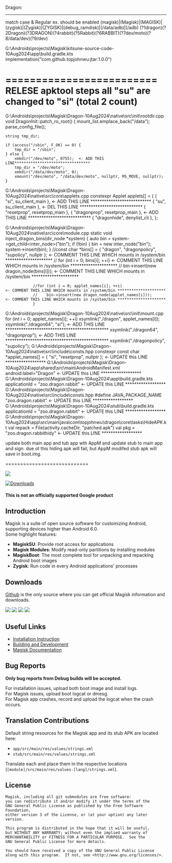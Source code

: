 Dragon:
********


match case & Regular ex. should be enabled
(magisk)|(Magisk)|(MAGISK)|(zygisk)|(Zygisk)|(ZYGISK)|(debug_ramdisk)|(/data/adb)|(/adb)
(?1dragon)(?2Dragon)(?3DRAGON)(?4rabbit)(?5Rabbit)(?6RABBIT)(?7dev/moto)(?8/data/dev)(?9/dev)

G:\Androids\projects\Magisk\kitsune-source-code-10Aug2024\app\build.gradle.kts
implementation("com.github.topjohnwu:jtar:1.0.0")

=========================
RELESE
	apktool steps
	all "su" are changed to "si" (total 2 count)
============

G:\Androids\projects\Magisk\Dragon-10Aug2024\native\src\init\rootdir.cpp
    void DragonInit::patch_ro_root() {
    mount_list.emplace_back("/data");
    parse_config_file();

    string tmp_dir;

    if (access("/sbin", F_OK) == 0) {
        tmp_dir = "/sbin";
    } else {
		xmkdir("/dev/moto", 0755);  <- ADD THIS LINE*********************************
        tmp_dir = "/dev/moto";
        xmkdir("/data/dev/moto", 0);
        xmount("/dev/moto", "/data/dev/moto", nullptr, MS_MOVE, nullptr);
    }

G:\Androids\projects\Magisk\Dragon-10Aug2024\native\src\core\applets.cpp
	constexpr Applet applets[] = {
		{ "si", su_client_main },  		  <- ADD THIS LINE ***************************
		{ "su", su_client_main },  		  <- DEL THIS LINE ****************************
		{ "resetprop", resetprop_main },
		{ "dragonprop", resetprop_main }, <- ADD THIS LINE ****************************
		{ "dragonhide", denylist_cli },
	};

G:\Androids\projects\Magisk\Dragon-10Aug2024\native\src\core\module.cpp
        static void inject_dragon_bins(dir_node *system) {
				auto bin = system->get_child<inter_node>("bin");
				if (!bin) {
					bin = new inter_node("bin");
					system->insert(bin);
				}
				//const char *bins[] = { "dragon", "dragonpolicy", "supolicy", nullptr };  <- COMMENT THIS LINE WHICH mounts in /system/bin *********************
				// for (int i = 0; bins[i]; ++i)								<- COMMENT THIS LINE WHICH mounts in /system/bin *********************
				//     bin->insert(new dragon_node(bins[i]));					<- COMMENT THIS LINE WHICH mounts in /system/bin *********************
																				
				//for (int i = 0; applet_names[i]; ++i)					        <- COMMENT THIS LINE WHICH mounts in /system/bin *********************
				//    bin->insert(new dragon_node(applet_names[i]));			<- COMMENT THIS LINE WHICH mounts in /system/bin *********************
				}

G:\Androids\projects\Magisk\Dragon-10Aug2024\native\src\init\mount.cpp
	    for (int i = 0; applet_names[i]; ++i)
			xsymlink("./dragon", applet_names[i]);
		xsymlink("./dragon64", "si"); <- ADD THIS LINE **********************************************
		xsymlink("./dragon64", "dragonprop"); <- ADD THIS LINE **********************************************
		xsymlink("./dragonpolicy", "supolicy");
G:\Androids\projects\Magisk\Dragon-10Aug2024\native\src\include\consts.hpp
	constexpr const char *applet_names[] = { "si", "resetprop", nullptr };   <- UPDATE this LINE ******************
G:\Androids\projects\Magisk\Dragon-10Aug2024\app\shared\src\main\AndroidManifest.xml
		android:label="Dragon"             <- UPDATE this LINE ******************
G:\Androids\projects\Magisk\Dragon-10Aug2024\app\build.gradle.kts
	        applicationId = "zoo.dragon.rabbit"						<- UPDATE this LINE ******************
G:\Androids\projects\Magisk\Dragon-10Aug2024\native\src\include\consts.hpp
			#define JAVA_PACKAGE_NAME "zoo.dragon.rabbit"			<- UPDATE this LINE ******************
G:\Androids\projects\Magisk\Dragon-10Aug2024\stub\build.gradle.kts
			applicationId = "zoo.dragon.rabbit"						<- UPDATE this LINE ******************
G:\Androids\projects\Magisk\Dragon-10Aug2024\app\src\main\java\com\topjohnwu\dragon\core\tasks\HideAPK.kt
        val repack = File(activity.cacheDir, "patched.apk")
        val pkg = "zoo.dragon.rabbithidy"                    <- UPDATE this LINE ******************


update both main app and tub app wth AppM and update stub to main app and sign. due ot this hiding apk will fail, but AppM modifed stub apk will save in boot.img.










============================

![](docs/images/logo.png)

[![Downloads](https://img.shields.io/badge/dynamic/json?color=green&label=Downloads&query=totalString&url=https%3A%2F%2Fraw.githubusercontent.com%2Ftopjohnwu%2Fmagisk-files%2Fcount%2Fcount.json&cacheSeconds=1800)](https://raw.githubusercontent.com/topjohnwu/magisk-files/count/count.json)

#### This is not an officially supported Google product

## Introduction

Magisk is a suite of open source software for customizing Android, supporting devices higher than Android 6.0.<br>
Some highlight features:

- **MagiskSU**: Provide root access for applications
- **Magisk Modules**: Modify read-only partitions by installing modules
- **MagiskBoot**: The most complete tool for unpacking and repacking Android boot images
- **Zygisk**: Run code in every Android applications' processes

## Downloads

[Github](https://github.com/topjohnwu/Magisk/) is the only source where you can get official Magisk information and downloads.

[![](https://img.shields.io/badge/Magisk-v26.4-blue)](https://github.com/topjohnwu/Magisk/releases/tag/v26.4)
[![](https://img.shields.io/badge/Magisk%20Beta-v26.4-blue)](https://github.com/topjohnwu/Magisk/releases/tag/v26.4)
[![](https://img.shields.io/badge/Magisk-Canary-red)](https://raw.githubusercontent.com/topjohnwu/magisk-files/canary/app-release.apk)
[![](https://img.shields.io/badge/Magisk-Debug-red)](https://raw.githubusercontent.com/topjohnwu/magisk-files/canary/app-debug.apk)

## Useful Links

- [Installation Instruction](https://topjohnwu.github.io/Magisk/install.html)
- [Building and Development](https://topjohnwu.github.io/Magisk/build.html)
- [Magisk Documentation](https://topjohnwu.github.io/Magisk/)

## Bug Reports

**Only bug reports from Debug builds will be accepted.**

For installation issues, upload both boot image and install logs.<br>
For Magisk issues, upload boot logcat or dmesg.<br>
For Magisk app crashes, record and upload the logcat when the crash occurs.

## Translation Contributions

Default string resources for the Magisk app and its stub APK are located here:

- `app/src/main/res/values/strings.xml`
- `stub/src/main/res/values/strings.xml`

Translate each and place them in the respective locations (`[module]/src/main/res/values-[lang]/strings.xml`).

## License

    Magisk, including all git submodules are free software:
    you can redistribute it and/or modify it under the terms of the
    GNU General Public License as published by the Free Software Foundation,
    either version 3 of the License, or (at your option) any later version.

    This program is distributed in the hope that it will be useful,
    but WITHOUT ANY WARRANTY; without even the implied warranty of
    MERCHANTABILITY or FITNESS FOR A PARTICULAR PURPOSE.  See the
    GNU General Public License for more details.

    You should have received a copy of the GNU General Public License
    along with this program.  If not, see <http://www.gnu.org/licenses/>.
